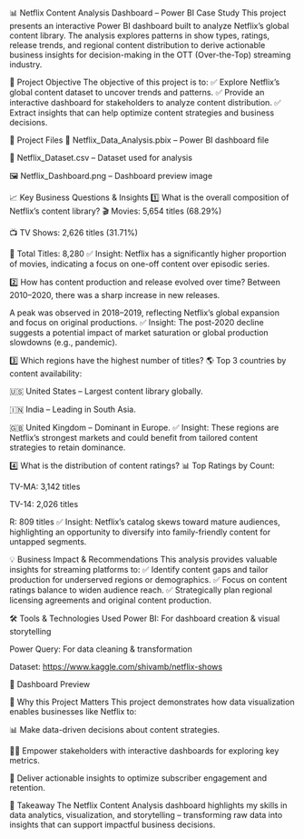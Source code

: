 📊 Netflix Content Analysis Dashboard – Power BI Case Study
This project presents an interactive Power BI dashboard built to analyze Netflix’s global content library. The analysis explores patterns in show types, ratings, release trends, and regional content distribution to derive actionable business insights for decision-making in the OTT (Over-the-Top) streaming industry.

🎯 Project Objective
The objective of this project is to:
✅ Explore Netflix’s global content dataset to uncover trends and patterns.
✅ Provide an interactive dashboard for stakeholders to analyze content distribution.
✅ Extract insights that can help optimize content strategies and business decisions.

📂 Project Files
📁 Netflix_Data_Analysis.pbix – Power BI dashboard file

📁 Netflix_Dataset.csv – Dataset used for analysis

🖼️ Netflix_Dashboard.png – Dashboard preview image


📈 Key Business Questions & Insights
1️⃣ What is the overall composition of Netflix’s content library?
🎬 Movies: 5,654 titles (68.29%)

📺 TV Shows: 2,626 titles (31.71%)

📌 Total Titles: 8,280
✅ Insight: Netflix has a significantly higher proportion of movies, indicating a focus on one-off content over episodic series.

2️⃣ How has content production and release evolved over time?
Between 2010–2020, there was a sharp increase in new releases.

A peak was observed in 2018–2019, reflecting Netflix’s global expansion and focus on original productions.
✅ Insight: The post-2020 decline suggests a potential impact of market saturation or global production slowdowns (e.g., pandemic).

3️⃣ Which regions have the highest number of titles?
🌎 Top 3 countries by content availability:

🇺🇸 United States – Largest content library globally.

🇮🇳 India – Leading in South Asia.

🇬🇧 United Kingdom – Dominant in Europe.
✅ Insight: These regions are Netflix’s strongest markets and could benefit from tailored content strategies to retain dominance.

4️⃣ What is the distribution of content ratings?
📊 Top Ratings by Count:

TV-MA: 3,142 titles

TV-14: 2,026 titles

R: 809 titles
✅ Insight: Netflix’s catalog skews toward mature audiences, highlighting an opportunity to diversify into family-friendly content for untapped segments.

💡 Business Impact & Recommendations
This analysis provides valuable insights for streaming platforms to:
✅ Identify content gaps and tailor production for underserved regions or demographics.
✅ Focus on content ratings balance to widen audience reach.
✅ Strategically plan regional licensing agreements and original content production.

🛠 Tools & Technologies Used
Power BI: For dashboard creation & visual storytelling

Power Query: For data cleaning & transformation

Dataset: https://www.kaggle.com/shivamb/netflix-shows

📸 Dashboard Preview

🚀 Why this Project Matters
This project demonstrates how data visualization enables businesses like Netflix to:

📊 Make data-driven decisions about content strategies.

🧑‍💻 Empower stakeholders with interactive dashboards for exploring key metrics.

🎯 Deliver actionable insights to optimize subscriber engagement and retention.

📌 Takeaway
The Netflix Content Analysis dashboard highlights my skills in data analytics, visualization, and storytelling – transforming raw data into insights that can support impactful business decisions.

